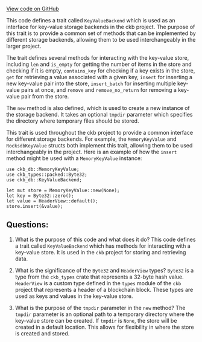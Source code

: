 [View code on GitHub](https://github.com/nervosnetwork/ckb/blob/develop/sync/src/types/header_map/backend.rs)

This code defines a trait called `KeyValueBackend` which is used as an interface for key-value storage backends in the ckb project. The purpose of this trait is to provide a common set of methods that can be implemented by different storage backends, allowing them to be used interchangeably in the larger project.

The trait defines several methods for interacting with the key-value store, including `len` and `is_empty` for getting the number of items in the store and checking if it is empty, `contains_key` for checking if a key exists in the store, `get` for retrieving a value associated with a given key, `insert` for inserting a new key-value pair into the store, `insert_batch` for inserting multiple key-value pairs at once, and `remove` and `remove_no_return` for removing a key-value pair from the store.

The `new` method is also defined, which is used to create a new instance of the storage backend. It takes an optional `tmpdir` parameter which specifies the directory where temporary files should be stored.

This trait is used throughout the ckb project to provide a common interface for different storage backends. For example, the `MemoryKeyValue` and `RocksdbKeyValue` structs both implement this trait, allowing them to be used interchangeably in the project. Here is an example of how the `insert` method might be used with a `MemoryKeyValue` instance:

```
use ckb_db::MemoryKeyValue;
use ckb_types::packed::Byte32;
use ckb_db::KeyValueBackend;

let mut store = MemoryKeyValue::new(None);
let key = Byte32::zero();
let value = HeaderView::default();
store.insert(&value);
```
## Questions:
 1. What is the purpose of this code and what does it do?
   This code defines a trait called `KeyValueBackend` which has methods for interacting with a key-value store. It is used in the `ckb` project for storing and retrieving data.

2. What is the significance of the `Byte32` and `HeaderView` types?
   `Byte32` is a type from the `ckb_types` crate that represents a 32-byte hash value. `HeaderView` is a custom type defined in the `types` module of the `ckb` project that represents a header of a blockchain block. These types are used as keys and values in the key-value store.

3. What is the purpose of the `tmpdir` parameter in the `new` method?
   The `tmpdir` parameter is an optional path to a temporary directory where the key-value store can be created. If `tmpdir` is `None`, the store will be created in a default location. This allows for flexibility in where the store is created and stored.
